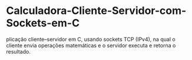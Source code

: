 # Calculadora-Cliente-Servidor-com-Sockets-em-C
plicação cliente–servidor em C, usando sockets TCP (IPv4), na qual o cliente envia operações matemáticas e o servidor executa e retorna o resultado. 
